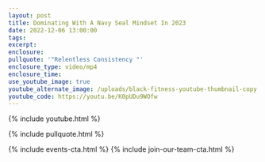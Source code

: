 ```yaml
---
layout: post
title: Dominating With A Navy Seal Mindset In 2023
date: 2022-12-06 13:00:00
tags:
excerpt:
enclosure:
pullquote: '"Relentless Consistency "'
enclosure_type: video/mp4
enclosure_time:
use_youtube_image: true
youtube_alternate_image: /uploads/black-fitness-youtube-thumbnail-copy.jpg
youtube_code: https://youtu.be/K0pUDu9WOfw
---
```

{% include youtube.html %}

{% include pullquote.html %}

{% include events-cta.html %} {% include join-our-team-cta.html %}